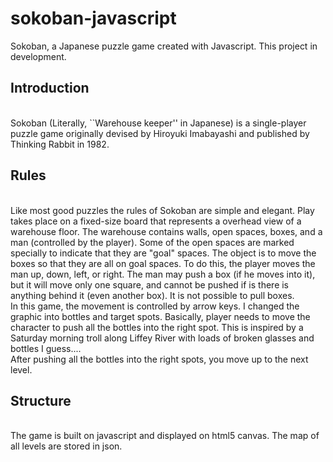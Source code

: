 # sokoban-javascript
Sokoban, a Japanese puzzle game created with Javascript. 
This project in development.
<p>
<h2>Introduction</h2> <br/>
Sokoban (Literally, ``Warehouse keeper'' in Japanese) is a single-player puzzle game originally devised by Hiroyuki Imabayashi and published by Thinking Rabbit in 1982. 
</p>
<p>
<h2>Rules </h2> <br/>
Like most good puzzles the rules of Sokoban are simple and elegant. Play takes place on a fixed-size board that represents a overhead view of a warehouse floor. The warehouse contains walls, open spaces, boxes, and a man (controlled by the player). Some of the open spaces are marked specially to indicate that they are "goal" spaces. The object is to move the boxes so that they are all on goal spaces. To do this, the player moves the man up, down, left, or right. The man may push a box (if he moves into it), but it will move only one square, and cannot be pushed if is there is anything behind it (even another box). It is not possible to pull boxes.<br/>
In this game, the movement is controlled by arrow keys. I changed the graphic into bottles and target spots. Basically, player needs to move the character to push all the bottles into the right spot. This is inspired by a Saturday morning troll along Liffey River with loads of broken glasses and bottles I guess....<br/>
After pushing all the bottles into the right spots, you move up to the next level.
</p>
<p>
<h2>Structure </h2> <br/>
The game is built on javascript and displayed on html5 canvas.
The map of all levels are stored in json.
</p>
